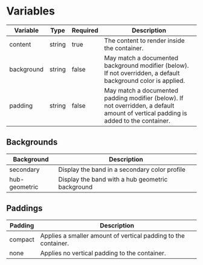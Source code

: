# Variables
| Variable   | Type   | Required | Description                                                                                                                         |
|------------|--------|----------|-------------------------------------------------------------------------------------------------------------------------------------|
| content    | string | true     | The content to render inside the container.                                                                                         |
 | background | string | false    | May match a documented background modifier (below). If not overridden, a default background color is applied.                       |
 | padding    | string | false    | May match a documented padding modifier (below). If not overridden, a default amount of vertical padding is added to the container. |

## Backgrounds
| Background    | Description                                      |
|---------------|--------------------------------------------------|
| secondary     | Display the band in a secondary color profile    |
| hub-geometric | Display the band with a hub geometric background |

## Paddings
| Padding | Description                                                    |
|---------|----------------------------------------------------------------|
| compact | Applies a smaller amount of vertical padding to the container. |
| none    | Applies no vertical padding to the container.                  |

